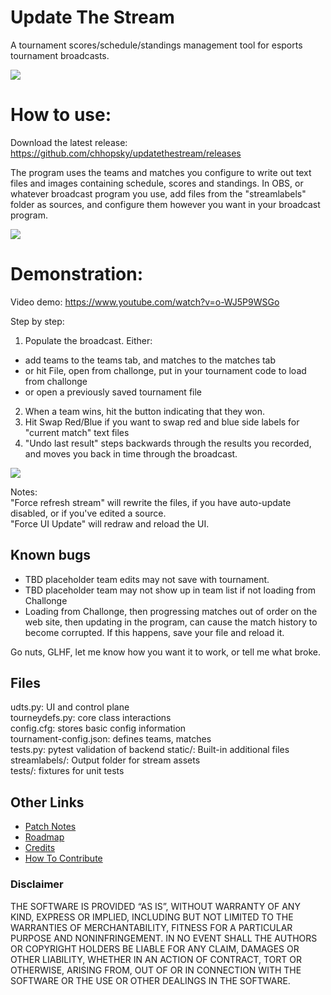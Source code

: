 # Update The Stream
A tournament scores/schedule/standings management tool for esports tournament broadcasts.

<img src="https://chhopsky.github.io/UDTS-demo-0.3.png">

# How to use:
Download the latest release: https://github.com/chhopsky/updatethestream/releases  

The program uses the teams and matches you configure to write out text files and images containing schedule, scores and standings. In OBS, or whatever broadcast program you use, add files from the "streamlabels" folder as sources, and configure them however you want in your broadcast program.

<img src="https://chhopsky.github.io/udts-in-obs.png">

# Demonstration:
Video demo: https://www.youtube.com/watch?v=o-WJ5P9WSGo

Step by step:
1. Populate the broadcast. Either:  
- add teams to the teams tab, and matches to the matches tab  
- or hit File, open from challonge, put in your tournament code to load from challonge
- or open a previously saved tournament file  
2. When a team wins, hit the button indicating that they won.  
3. Hit Swap Red/Blue if you want to swap red and blue side labels for "current match" text files  
4. "Undo last result" steps backwards through the results you recorded, and moves you back in time through the broadcast.  

<img src="https://chhopsky.github.io/UDTS-screenshot-0.3.png">

Notes:  
"Force refresh stream" will rewrite the files, if you have auto-update disabled, or if you've edited a source.  
"Force UI Update" will redraw and reload the UI.

## Known bugs
- TBD placeholder team edits may not save with tournament.  
- TBD placeholder team may not show up in team list if not loading from Challonge  
- Loading from Challonge, then progressing matches out of order on the web site, then updating in the program, can cause the match history to become corrupted. If this happens, save your file and reload it.

Go nuts, GLHF, let me know how you want it to work, or tell me what broke.

## Files
udts.py: UI and control plane  
tourneydefs.py: core class interactions  
config.cfg: stores basic config information  
tournament-config.json: defines teams, matches  
tests.py: pytest validation of backend
static/: Built-in additional files
streamlabels/: Output folder for stream assets  
tests/: fixtures for unit tests

## Other Links
- [Patch Notes](patchnotes.md)  
- [Roadmap](roadmap.md)
- [Credits](credits.md)  
- [How To Contribute](how-to-contribute.md)  

### Disclaimer
THE SOFTWARE IS PROVIDED “AS IS”, WITHOUT WARRANTY OF ANY KIND, EXPRESS OR IMPLIED, INCLUDING BUT NOT LIMITED TO THE WARRANTIES OF MERCHANTABILITY, FITNESS FOR A PARTICULAR PURPOSE AND NONINFRINGEMENT. IN NO EVENT SHALL THE AUTHORS OR COPYRIGHT HOLDERS BE LIABLE FOR ANY CLAIM, DAMAGES OR OTHER LIABILITY, WHETHER IN AN ACTION OF CONTRACT, TORT OR OTHERWISE, ARISING FROM, OUT OF OR IN CONNECTION WITH THE SOFTWARE OR THE USE OR OTHER DEALINGS IN THE SOFTWARE.
